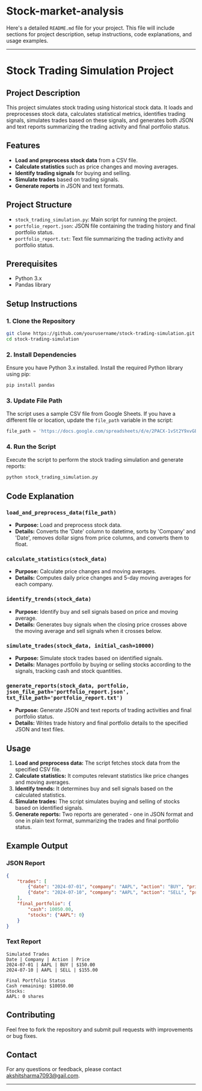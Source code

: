 # Stock-market-analysis
Here's a detailed `README.md` file for your project. This file will include sections for project description, setup instructions, code explanations, and usage examples.

---

# Stock Trading Simulation Project

## Project Description

This project simulates stock trading using historical stock data. It loads and preprocesses stock data, calculates statistical metrics, identifies trading signals, simulates trades based on these signals, and generates both JSON and text reports summarizing the trading activity and final portfolio status.

## Features

- **Load and preprocess stock data** from a CSV file.
- **Calculate statistics** such as price changes and moving averages.
- **Identify trading signals** for buying and selling.
- **Simulate trades** based on trading signals.
- **Generate reports** in JSON and text formats.

## Project Structure

- `stock_trading_simulation.py`: Main script for running the project.
- `portfolio_report.json`: JSON file containing the trading history and final portfolio status.
- `portfolio_report.txt`: Text file summarizing the trading activity and portfolio status.

## Prerequisites

- Python 3.x
- Pandas library

## Setup Instructions

### 1. Clone the Repository

```bash
git clone https://github.com/yourusername/stock-trading-simulation.git
cd stock-trading-simulation
```

### 2. Install Dependencies

Ensure you have Python 3.x installed. Install the required Python library using pip:

```bash
pip install pandas
```

### 3. Update File Path

The script uses a sample CSV file from Google Sheets. If you have a different file or location, update the `file_path` variable in the script:

```python
file_path = 'https://docs.google.com/spreadsheets/d/e/2PACX-1vSt2Y9xvGE-fIGK4Bgqgj86QlKVkVr7a-DESPYea7QRYvjFNZuf5w5I59RDKRTbS0eh61Qmq45M-C4X/pub?output=csv'
```

### 4. Run the Script

Execute the script to perform the stock trading simulation and generate reports:

```bash
python stock_trading_simulation.py
```

## Code Explanation

### `load_and_preprocess_data(file_path)`

- **Purpose:** Load and preprocess stock data.
- **Details:** Converts the 'Date' column to datetime, sorts by 'Company' and 'Date', removes dollar signs from price columns, and converts them to float.

### `calculate_statistics(stock_data)`

- **Purpose:** Calculate price changes and moving averages.
- **Details:** Computes daily price changes and 5-day moving averages for each company.

### `identify_trends(stock_data)`

- **Purpose:** Identify buy and sell signals based on price and moving average.
- **Details:** Generates buy signals when the closing price crosses above the moving average and sell signals when it crosses below.

### `simulate_trades(stock_data, initial_cash=10000)`

- **Purpose:** Simulate stock trades based on identified signals.
- **Details:** Manages portfolio by buying or selling stocks according to the signals, tracking cash and stock quantities.

### `generate_reports(stock_data, portfolio, json_file_path='portfolio_report.json', txt_file_path='portfolio_report.txt')`

- **Purpose:** Generate JSON and text reports of trading activities and final portfolio status.
- **Details:** Writes trade history and final portfolio details to the specified JSON and text files.

## Usage

1. **Load and preprocess data:** The script fetches stock data from the specified CSV file.
2. **Calculate statistics:** It computes relevant statistics like price changes and moving averages.
3. **Identify trends:** It determines buy and sell signals based on the calculated statistics.
4. **Simulate trades:** The script simulates buying and selling of stocks based on identified signals.
5. **Generate reports:** Two reports are generated - one in JSON format and one in plain text format, summarizing the trades and final portfolio status.

## Example Output

### JSON Report

```json
{
    "trades": [
        {"date": "2024-07-01", "company": "AAPL", "action": "BUY", "price": 150.00},
        {"date": "2024-07-10", "company": "AAPL", "action": "SELL", "price": 155.00}
    ],
    "final_portfolio": {
        "cash": 10050.00,
        "stocks": {"AAPL": 0}
    }
}
```

### Text Report

```
Simulated Trades
Date | Company | Action | Price
2024-07-01 | AAPL | BUY | $150.00
2024-07-10 | AAPL | SELL | $155.00

Final Portfolio Status
Cash remaining: $10050.00
Stocks:
AAPL: 0 shares
```

## Contributing

Feel free to fork the repository and submit pull requests with improvements or bug fixes.


## Contact

For any questions or feedback, please contact [akshitsharma7093@gail.com](mailto:your-email@example.com).

---


